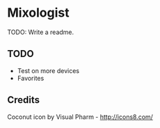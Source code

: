 # Mixologist

TODO: Write a readme.


## TODO

- Test on more devices
- Favorites


## Credits

Coconut icon by Visual Pharm - http://icons8.com/
